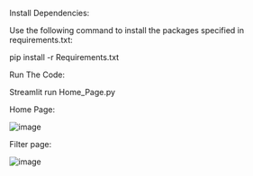 Install Dependencies:

Use the following command to install the packages specified in requirements.txt:

pip install -r Requirements.txt

Run The Code:

Streamlit run Home_Page.py

Home Page:

![image](https://github.com/user-attachments/assets/f588d2e8-af9c-417c-b4a4-a18ddd4590d0)


Filter page:

![image](https://github.com/user-attachments/assets/3d91891a-eb5c-41e7-b662-7b9bdd7fb3f6)

